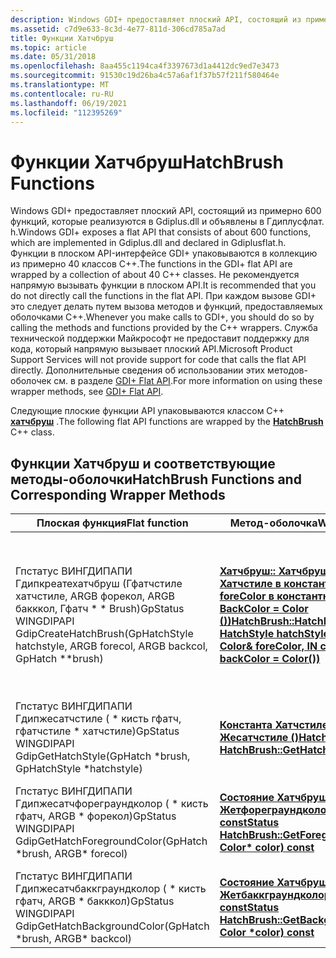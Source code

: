 ```yaml
---
description: Windows GDI+ предоставляет плоский API, состоящий из примерно 600 функций. Эти плоские функции API упаковываются классом C++ Хатчбруш.
ms.assetid: c7d9e633-8c3d-4e77-811d-306cd785a7ad
title: Функции Хатчбруш
ms.topic: article
ms.date: 05/31/2018
ms.openlocfilehash: 8aa455c1194ca4f3397673d1a4412dc9ed7e3473
ms.sourcegitcommit: 91530c19d26ba4c57a6af1f37b57f211f580464e
ms.translationtype: MT
ms.contentlocale: ru-RU
ms.lasthandoff: 06/19/2021
ms.locfileid: "112395269"
---
```

# <a name="hatchbrush-functions"></a><span data-ttu-id="93e00-104">Функции Хатчбруш</span><span class="sxs-lookup"><span data-stu-id="93e00-104">HatchBrush Functions</span></span>

<span data-ttu-id="93e00-105">Windows GDI+ предоставляет плоский API, состоящий из примерно 600 функций, которые реализуются в Gdiplus.dll и объявлены в Гдиплусфлат. h.</span><span class="sxs-lookup"><span data-stu-id="93e00-105">Windows GDI+ exposes a flat API that consists of about 600 functions, which are implemented in Gdiplus.dll and declared in Gdiplusflat.h.</span></span> <span data-ttu-id="93e00-106">Функции в плоском API-интерфейсе GDI+ упаковываются в коллекцию из примерно 40 классов C++.</span><span class="sxs-lookup"><span data-stu-id="93e00-106">The functions in the GDI+ flat API are wrapped by a collection of about 40 C++ classes.</span></span> <span data-ttu-id="93e00-107">Не рекомендуется напрямую вызывать функции в плоском API.</span><span class="sxs-lookup"><span data-stu-id="93e00-107">It is recommended that you do not directly call the functions in the flat API.</span></span> <span data-ttu-id="93e00-108">При каждом вызове GDI+ это следует делать путем вызова методов и функций, предоставляемых оболочками C++.</span><span class="sxs-lookup"><span data-stu-id="93e00-108">Whenever you make calls to GDI+, you should do so by calling the methods and functions provided by the C++ wrappers.</span></span> <span data-ttu-id="93e00-109">Служба технической поддержки Майкрософт не предоставит поддержку для кода, который напрямую вызывает плоский API.</span><span class="sxs-lookup"><span data-stu-id="93e00-109">Microsoft Product Support Services will not provide support for code that calls the flat API directly.</span></span> <span data-ttu-id="93e00-110">Дополнительные сведения об использовании этих методов-оболочек см. в разделе [GDI+ Flat API](-gdiplus-flatapi-flat.md).</span><span class="sxs-lookup"><span data-stu-id="93e00-110">For more information on using these wrapper methods, see [GDI+ Flat API](-gdiplus-flatapi-flat.md).</span></span>

<span data-ttu-id="93e00-111">Следующие плоские функции API упаковываются классом C++ [**хатчбруш**](/windows/desktop/api/gdiplusbrush/nl-gdiplusbrush-hatchbrush) .</span><span class="sxs-lookup"><span data-stu-id="93e00-111">The following flat API functions are wrapped by the [**HatchBrush**](/windows/desktop/api/gdiplusbrush/nl-gdiplusbrush-hatchbrush) C++ class.</span></span>

## <a name="hatchbrush-functions-and-corresponding-wrapper-methods"></a><span data-ttu-id="93e00-112">Функции Хатчбруш и соответствующие методы-оболочки</span><span class="sxs-lookup"><span data-stu-id="93e00-112">HatchBrush Functions and Corresponding Wrapper Methods</span></span>



| <span data-ttu-id="93e00-113">Плоская функция</span><span class="sxs-lookup"><span data-stu-id="93e00-113">Flat function</span></span>                                                                                                               | <span data-ttu-id="93e00-114">Метод-оболочка</span><span class="sxs-lookup"><span data-stu-id="93e00-114">Wrapper method</span></span>                                                                                                                                                                                   | <span data-ttu-id="93e00-115">Remarks</span><span class="sxs-lookup"><span data-stu-id="93e00-115">Remarks</span></span>                                                                                                                                    |
|-----------------------------------------------------------------------------------------------------------------------------|--------------------------------------------------------------------------------------------------------------------------------------------------------------------------------------------------|--------------------------------------------------------------------------------------------------------------------------------------------|
| <span data-ttu-id="93e00-116">Гпстатус ВИНГДИПАПИ Гдипкреатехатчбруш (Гфатчстиле хатчстиле, ARGB форекол, ARGB бакккол, Гфатч \* \* Brush)</span><span class="sxs-lookup"><span data-stu-id="93e00-116">GpStatus WINGDIPAPI GdipCreateHatchBrush(GpHatchStyle hatchstyle, ARGB forecol, ARGB backcol, GpHatch \*\*brush)</span></span><br/> | <span data-ttu-id="93e00-117">[**Хатчбруш:: Хатчбруш (в Хатчстиле Хатчстиле в константном цвете& foreColor в константном цвете& BackColor = Color ())**](/windows/win32/api/gdiplusbrush/nf-gdiplusbrush-hatchbrush-hatchbrush(consthatchbrush_))</span><span class="sxs-lookup"><span data-stu-id="93e00-117">[**HatchBrush::HatchBrush(IN HatchStyle hatchStyle, IN const Color& foreColor, IN const Color& backColor = Color())**](/windows/win32/api/gdiplusbrush/nf-gdiplusbrush-hatchbrush-hatchbrush(consthatchbrush_))</span></span> | <span data-ttu-id="93e00-118">Создает объект [**хатчбруш**](/windows/desktop/api/gdiplusbrush/nl-gdiplusbrush-hatchbrush) на основе стиля штриховки, цвета переднего плана и цвета фона.</span><span class="sxs-lookup"><span data-stu-id="93e00-118">Creates a [**HatchBrush**](/windows/desktop/api/gdiplusbrush/nl-gdiplusbrush-hatchbrush) object based on a hatch style, a foreground color, and a background color.</span></span> |
| <span data-ttu-id="93e00-119">Гпстатус ВИНГДИПАПИ Гдипжесатчстиле ( \* кисть гфатч, гфатчстиле \* хатчстиле)</span><span class="sxs-lookup"><span data-stu-id="93e00-119">GpStatus WINGDIPAPI GdipGetHatchStyle(GpHatch \*brush, GpHatchStyle \*hatchstyle)</span></span><br/>                                | [<span data-ttu-id="93e00-120">**Константа Хатчстиле Хатчбруш:: Жесатчстиле ()**</span><span class="sxs-lookup"><span data-stu-id="93e00-120">**HatchStyle HatchBrush::GetHatchStyle() const**</span></span>](/windows/desktop/api/Gdiplusbrush/nf-gdiplusbrush-hatchbrush-gethatchstyle)                                                                                                 | <span data-ttu-id="93e00-121">Возвращает стиль штриховки этой кисти штриховки.</span><span class="sxs-lookup"><span data-stu-id="93e00-121">Gets the hatch style of this hatch brush.</span></span>                                                                                                  |
| <span data-ttu-id="93e00-122">Гпстатус ВИНГДИПАПИ Гдипжесатчфореграундколор ( \* кисть гфатч, ARGB \* форекол)</span><span class="sxs-lookup"><span data-stu-id="93e00-122">GpStatus WINGDIPAPI GdipGetHatchForegroundColor(GpHatch \*brush, ARGB\* forecol)</span></span><br/>                                 | [<span data-ttu-id="93e00-123">**Состояние Хатчбруш:: Жетфореграундколор (цвет фона \* ) const**</span><span class="sxs-lookup"><span data-stu-id="93e00-123">**Status HatchBrush::GetForegroundColor(OUT Color\* color) const**</span></span>](/windows/desktop/api/Gdiplusbrush/nf-gdiplusbrush-hatchbrush-getforegroundcolor)                                                                    | <span data-ttu-id="93e00-124">Возвращает цвет переднего плана этой кисти штриховки.</span><span class="sxs-lookup"><span data-stu-id="93e00-124">Gets the foreground color of this hatch brush.</span></span>                                                                                             |
| <span data-ttu-id="93e00-125">Гпстатус ВИНГДИПАПИ Гдипжесатчбаккграундколор ( \* кисть гфатч, ARGB \* бакккол)</span><span class="sxs-lookup"><span data-stu-id="93e00-125">GpStatus WINGDIPAPI GdipGetHatchBackgroundColor(GpHatch \*brush, ARGB\* backcol)</span></span><br/>                                 | [<span data-ttu-id="93e00-126">**Состояние Хатчбруш:: Жетбаккграундколор (цвет фона \* ) const**</span><span class="sxs-lookup"><span data-stu-id="93e00-126">**Status HatchBrush::GetBackgroundColor(OUT Color \*color) const**</span></span>](/windows/desktop/api/Gdiplusbrush/nf-gdiplusbrush-hatchbrush-getbackgroundcolor)                                                                    | <span data-ttu-id="93e00-127">Возвращает цвет фона этой кисти штриховки.</span><span class="sxs-lookup"><span data-stu-id="93e00-127">Gets the background color of this hatch brush.</span></span>                                                                                             |



 

 

 
